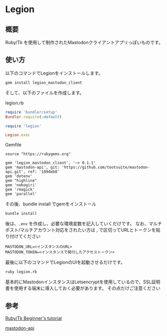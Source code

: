 # Legion
## 概要
Ruby/Tk を使用して制作されたMastodonクライアントアプリっぽいものです。

## 使い方

以下のコマンドでLegionをインストールします。

```
gem install legion_mastodon_client
```

そして、以下のファイルを作成します。

legion.rb
``` ruby:legion.rb
require 'bundler/setup'
Bundler.require(:default)

require 'legion'

Legion.exec
```

Gemfile
``` ruby:Gemfile
source "https://rubygems.org"

gem 'legion_mastodon_client', '~> 0.1.1'
gem 'mastodon-api', git: 'https://github.com/tootsuite/mastodon-api.git', ref: '189deb8'
gem 'dotenv'
gem "highline"
gem 'nokogiri'
gem 'rmagick'
gem 'parallel'
```

その後、bundle install でgemをインストール

```
bundle install
```

後は、`.env` を作成し、必要な環境変数を記入していくだけです。
なお、マルチポスト/マルチアカウント対応をされたい方は , で区切ってURLとトークンを貼り付けてください

``` :.env
MASTODON_URL=<インスタンスのURL>
MASTODON_TOKEN=<インスタンスで発行したアクセストークン>
```

最後に以下のコマンドでLegionのUIを起動させるだけです。

```
ruby legion.rb
```

基本的にMastodonインスタンスはLetsencryptを使用しているので、SSL証明書を使用する端末に導入しておく必要があります。
その点だけご注意ください

## 参考

[Ruby/Tk Beginner's tutorial ](https://www.dumbo.ai.kyutech.ac.jp/nomura-ken/kajiyama/ruby_tk/contents.html)

[mastodon-api](https://github.com/tootsuite/mastodon-api)
